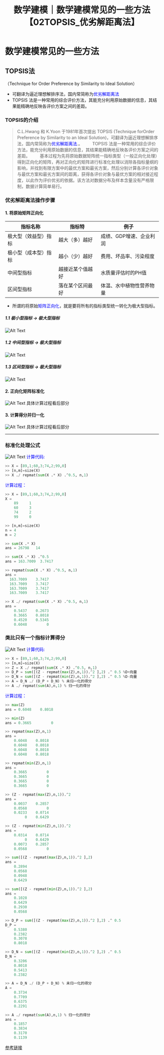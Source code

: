 ﻿---
layout: post
title: 数学建模｜数学建模常见的一些方法【02TOPSIS_优劣解距离法】
categories: [数学建模]
description: 数学建模常见的一些方法【02TOPSIS_优劣解距离法】
keywords: 编程语言, 数学建模
mermaid: false
sequence: false
flow: false
mathjax: false
mindmap: false
mindmap2: false
---


# 数学建模常见的一些方法
## TOPSIS法
（Technique for Order Preference by Similarity to Ideal Solution）
- 可翻译为逼近理想解排序法，国内常简称为<font color=blue>优劣解距离法</font>
- TOPSIS 法是一种常用的综合评价方法，其能充分利用原始数据的信息，其结果能精确地反映各评价方案之间的差距。


### TOPSIS的介绍

> C.L.Hwang 和 K.Yoon 于1981年首次提出 TOPSIS (Technique forOrder Preference by Similarity to an Ideal Solution)，可翻译为逼近理想解排序法，国内常简称为<font color=blue>优劣解距离法</font>.。
&emsp;&emsp;TOPSIS 法是一种常用的综合评价方法，能充分利用原始数据的信息，其结果能精确地反映各评价方案之间的差距。
&emsp;&emsp;基本过程为先将原始数据矩阵统一指标类型（一般正向化处理）得到正向化的矩阵，再对正向化的矩阵进行标准化处理以消除各指标量纲的影响，并找到有限方案中的最优方案和最劣方案，然后分别计算各评价对象与最优方案和最劣方案间的距离，获得各评价对象与最优方案的相对接近程度，以此作为评价优劣的依据。该方法对数据分布及样本含量没有严格限制，数据计算简单易行。

### 优劣解距离法操作步骤
#### 1. 将原始矩阵正向化
| 指标名称 | 指标特 |例子|
|--|--|--|
| 极大型（效益型）指标 | 越大（多）越好 | 成绩、GDP增速、企业利润  |
| 极小型（成本型）指标  |越小（少）越好  |  费用、坏品率、污染程度 |
| 中间型指标 |越接近某个值越好  | 水质量评估时的PH值  |
| 区间型指标 | 落在某个区间最好 | 体温、水中植物性营养物量  |

- 所谓的将原始<font color=blue>矩阵正向化</font>，就是要将所有的指标类型统一转化为极大型指标。
##### 1.1 极小型指标 → 极大型指标
![Alt Text](/images/posts/791fdd2234c24ac9afd29425b0b8ea95.png)
##### 1.2 中间型指标 → 极大型指标
![Alt Text](/images/posts/18360e7c8f7944cc852041acce0e5e56.png)
##### 1.3 区间型指标 → 极大型指标
![Alt Text](/images/posts/7ae903068aa04bdaa8dc9ad5ead52a75.png)
#### 2. 正向化矩阵标准化
![Alt Text](/images/posts/0ff497317fad4ad09e04f08533130812.png)
具体计算过程看后部分
#### 3. 计算得分并归一化
![Alt Text](/images/posts/e784426ea0934e48b77067726e350417.png)
具体计算过程看后部分

---
### 标准化处理公式
![Alt Text](/images/posts/057420e688eb4debaa3a516b2999b4e7.png)
<font color=blue>计算代码:</font>

```python
>> X = [89,1;60,3;74,2;99,0]
>> [n,m]=size(X)
>> X ./ repmat(sum(X .* X) .^0.5, n,1)
```

<font color=blue>计算过程：</font>
```python
>> X = [89,1;60,3;74,2;99,0]
X =
    89     1
    60     3
    74     2
    99     0

>> [n,m]=size(X)
n = 4
m = 2

>> sum(X .* X)
ans = 26798   14

>> sum(X .* X) .^0.5
ans = 163.7009  3.7417

>> repmat(sum(X .* X) .^0.5, n,1)
ans =
  163.7009    3.7417
  163.7009    3.7417
  163.7009    3.7417
  163.7009    3.7417

>> X ./ repmat(sum(X .* X) .^0.5, n,1)
ans =
    0.5437    0.2673
    0.3665    0.8018
    0.4520    0.5345
    0.6048         0
```
### 类比只有一个指标计算得分
![Alt Text](/images/posts/4272604615af4418aeb34798a415ad78.png)
<font color=blue>计算代码:</font>

```python
>> X = [89,1;60,3;74,2;99,0]
>> [n,m]=size(X)
>> Z = X ./ repmat(sum(X .* X) .^0.5, n,1)
>> D_P = sum([(Z - repmat(max(Z),n,1)).^2 ],2) .^ 0.5 %D+向量
>> D_N = sum([(Z - repmat(min(Z),n,1)).^2 ],2) .^ 0.5 %D-向量
>> A = D_N ./ (D_P + D_N) % 未归一化的得分
>> A ./ repmat(sum(A),n,1) % 归一化的得分
```

<font color=blue>计算过程：</font>

```python
>> max(Z)
ans = 0.6048    0.8018

>> min(Z)
ans = 0.3665         0

>> repmat(max(Z),n,1)
ans =
    0.6048    0.8018
    0.6048    0.8018
    0.6048    0.8018
    0.6048    0.8018

>> repmat(min(Z),n,1)
ans =
    0.3665         0
    0.3665         0
    0.3665         0
    0.3665         0

>> (Z - repmat(max(Z),n,1)).^2
ans =
    0.0037    0.2857
    0.0568         0
    0.0233    0.0714
         0    0.6429

>> (Z - repmat(min(Z),n,1)).^2
ans =
    0.0314    0.0714
         0    0.6429
    0.0073    0.2857
    0.0568         0

>> sum([(Z - repmat(max(Z),n,1)).^2 ],2)
ans =
    0.2894
    0.0568
    0.0948
    0.6429

>> sum([(Z - repmat(min(Z),n,1)).^2 ],2)
ans =
    0.1028
    0.6429
    0.2930
    0.0568

>> D_P = sum([(Z - repmat(max(Z),n,1)).^2 ],2) .^ 0.5
D_P =
    0.5380
    0.2382
    0.3078
    0.8018

>> D_N = sum([(Z - repmat(min(Z),n,1)).^2 ],2) .^ 0.5
D_N =
    0.3206
    0.8018
    0.5413
    0.2382

>> A = D_N ./ (D_P + D_N) % 未归一化的得分
A =
    0.3734
    0.7709
    0.6375
    0.2291

>> A ./ repmat(sum(A),n,1) % 归一化的得分
ans =
    0.1857
    0.3834
    0.3170
    0.1139
```
[参考链接](https://www.youtube.com/watch?v=G3ESRIDUC5w&list=PLvce_oy4ggsHzrmgBz8vwQqRmezDOzo1N)
